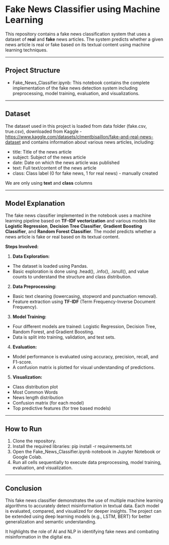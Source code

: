 # Fake News Classifier using Machine Learning

This repository contains a fake news classification system that uses a dataset of **real** and **fake** news articles. The system predicts whether a given news article is real or fake based on its textual content using machine learning techniques.

---

## Project Structure

- Fake_News_Classifier.ipynb: This notebook contains the complete implementation of the fake news detection system including preprocessing, model training, evaluation, and visualizations.

---

## Dataset
The dataset used in this project is loaded from data folder (fake.csv, true.csv), downloaded from Kaggle - https://www.kaggle.com/datasets/clmentbisaillon/fake-and-real-news-dataset and contains information about various news articles, including:

- title: Title of the news article
- subject: Subject of the news article
- date: Date on which the news article was published
- text: Full text/content of the news article
- class: Class label (0 for fake news, 1 for real news) - manually created

We are only using **text** and **class** columns

---

## Model Explanation
The fake news classifier implemented in the notebook uses a machine learning pipeline based on **TF-IDF vectorization** and various models like **Logistic Regression**, **Decision Tree Classifier**, **Gradient Boosting Classifier**, and **Random Forest Classifier**. The model predicts whether a news article is fake or real based on its textual content.

**Steps Involved:**

1. **Data Exploration:**
- The dataset is loaded using Pandas.
- Basic exploration is done using .head(), .info(), .isnull(), and value counts to understand the structure and class distribution.

2. **Data Preprocessing:**
- Basic text cleaning (lowercasing, stopword and punctuation removal).
- Feature extraction using **TF-IDF** (Term Frequency-Inverse Document Frequency).

3. **Model Training:**
- Four different models are trained: Logistic Regression, Decision Tree, Random Forest, and Gradient Boosting.
- Data is split into training, validation, and test sets.

4. **Evaluation:**
- Model performance is evaluated using accuracy, precision, recall, and F1-score.
- A confusion matrix is plotted for visual understanding of predictions.

5. **Visualization:**
- Class distribution plot
- Most Common Words
- News length distribution
- Confusion matrix (for each model)
- Top predictive features (for tree based models)

---

## How to Run
1. Clone the repository.
2. Install the required libraries:
        pip install -r requirements.txt
3. Open the Fake_News_Classifier.ipynb notebook in Jupyter Notebook or Google Colab.
4. Run all cells sequentially to execute data preprocessing, model training, evaluation, and visualization.

---

## Conclusion
This fake news classifier demonstrates the use of multiple machine learning algorithms to accurately detect misinformation in textual data. Each model is evaluated, compared, and visualized for deeper insights. 
The project can be extended using deep learning models (e.g., LSTM, BERT) for better generalization and semantic understanding.

It highlights the role of AI and NLP in identifying fake news and combating misinformation in the digital era.
